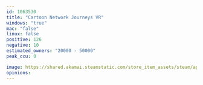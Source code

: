 ```yaml
---
id: 1063530
title: "Cartoon Network Journeys VR"
windows: "true"
mac: "false"
linux: false
positive: 126
negative: 10
estimated_owners: "20000 - 50000"
peak_ccu: 0

image: https://shared.akamai.steamstatic.com/store_item_assets/steam/apps/1063530/header.jpg?t=1606324780
opinions:
---
```

